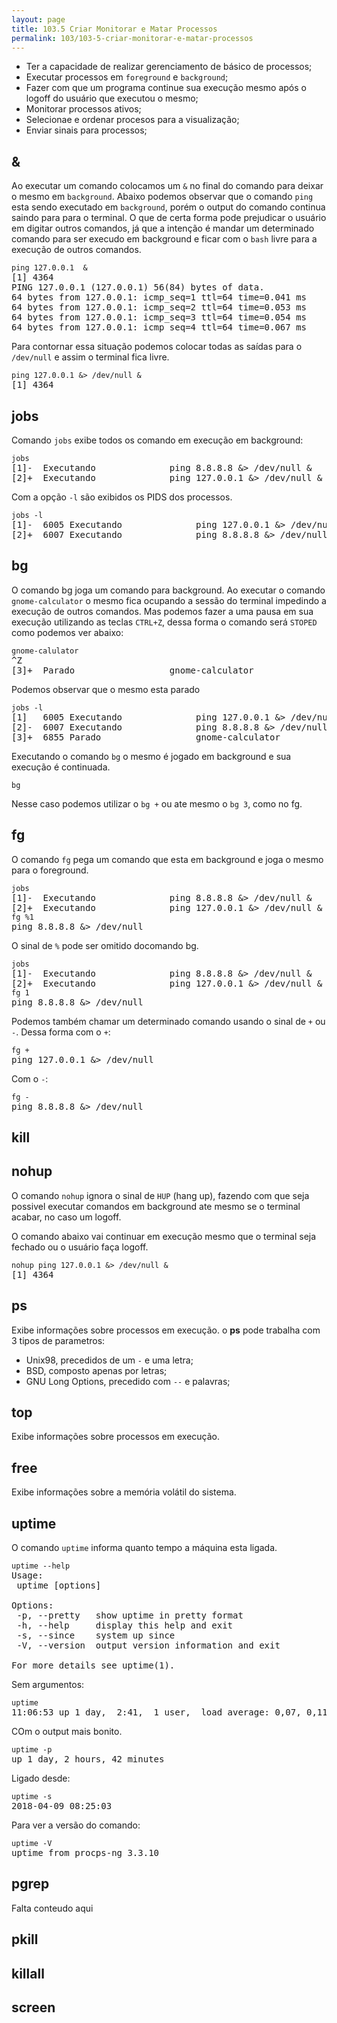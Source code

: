 ```yaml
---
layout: page
title: 103.5 Criar Monitorar e Matar Processos
permalink: 103/103-5-criar-monitorar-e-matar-processos
---
```


* Ter a capacidade de realizar gerenciamento de básico de processos;
* Executar processos em `foreground` e `background`;
* Fazer com que um programa continue sua execução mesmo após o logoff do usuário que executou o mesmo;
* Monitorar processos ativos;
* Selecionae e ordenar procesos para a visualização;
* Enviar sinais para processos;

## &

Ao executar um comando colocamos um `&` no final do comando para deixar o mesmo em `background`. Abaixo podemos observar que o comando `ping` esta sendo executado em `background`, porém o output do comando continua saindo para para o terminal. O que de certa forma pode prejudicar o usuário em digitar outros comandos, já que a intenção é mandar um determinado comando para ser execudo em background e ficar com o `bash` livre para a execução de outros comandos. 

<pre class="command-line language-bash" data-user="alphabraga" data-host="localhost">
<code>ping 127.0.0.1  & </code>
[1] 4364
PING 127.0.0.1 (127.0.0.1) 56(84) bytes of data.
64 bytes from 127.0.0.1: icmp_seq=1 ttl=64 time=0.041 ms
64 bytes from 127.0.0.1: icmp_seq=2 ttl=64 time=0.053 ms
64 bytes from 127.0.0.1: icmp_seq=3 ttl=64 time=0.054 ms
64 bytes from 127.0.0.1: icmp_seq=4 ttl=64 time=0.067 ms
</pre>

Para contornar essa situação podemos colocar todas as saídas para o `/dev/null` e assim o terminal fica livre.


<pre class="command-line language-bash" data-user="alphabraga" data-host="localhost">
<code>ping 127.0.0.1 &> /dev/null &</code>
[1] 4364
</pre>

## jobs

Comando `jobs` exibe todos os comando em execução em background: 

<pre class="command-line language-bash" data-user="alphabraga" data-host="localhost">
<code>jobs</code>
[1]-  Executando              ping 8.8.8.8 &> /dev/null &
[2]+  Executando              ping 127.0.0.1 &> /dev/null &
</pre>

Com a opção `-l` são exibidos os PIDS dos processos.

<pre class="command-line language-bash" data-user="alphabraga" data-host="localhost">
<code>jobs -l</code>
[1]-  6005 Executando              ping 127.0.0.1 &> /dev/null &
[2]+  6007 Executando              ping 8.8.8.8 &> /dev/null &
</pre>

## bg

O comando bg joga um comando para background. Ao executar o comando `gnome-calculator` o mesmo fica ocupando a sessão do terminal impedindo a execução de outros comandos. Mas podemos fazer a uma pausa em sua execução utilizando as teclas `CTRL+Z`, dessa forma o comando será `STOPED` como podemos ver abaixo:

<pre class="command-line language-bash" data-user="alphabraga" data-host="localhost">
<code>gnome-calulator</code>
^Z
[3]+  Parado                  gnome-calculator
</pre>

Podemos observar que o mesmo esta parado

<pre class="command-line language-bash" data-user="alphabraga" data-host="localhost">
<code>jobs -l</code>
[1]   6005 Executando              ping 127.0.0.1 &> /dev/null &
[2]-  6007 Executando              ping 8.8.8.8 &> /dev/null &
[3]+  6855 Parado                  gnome-calculator
</pre>


Executando o comando `bg` o mesmo é jogado em background e sua execução é continuada. 

<pre class="command-line language-bash" data-user="alphabraga" data-host="localhost">
<code>bg</code>
</pre>

Nesse caso podemos utilizar o `bg +` ou ate mesmo o `bg 3`, como no fg.

## fg

O comando `fg` pega um comando que esta em background e joga o mesmo para o foreground.

<pre class="command-line language-bash" data-user="alphabraga" data-host="localhost">
<code>jobs</code>
[1]-  Executando              ping 8.8.8.8 &> /dev/null &
[2]+  Executando              ping 127.0.0.1 &> /dev/null &
<code>fg %1</code>
ping 8.8.8.8 &> /dev/null
</pre>

O sinal de `%` pode ser omitido docomando bg.

<pre class="command-line language-bash" data-user="alphabraga" data-host="localhost">
<code>jobs</code>
[1]-  Executando              ping 8.8.8.8 &> /dev/null &
[2]+  Executando              ping 127.0.0.1 &> /dev/null &
<code>fg 1</code>
ping 8.8.8.8 &> /dev/null
</pre>

Podemos também chamar um determinado comando usando o sinal de `+` ou `-`. Dessa forma com o `+`:



<pre class="command-line language-bash" data-user="alphabraga" data-host="localhost">
<code>fg +</code>
ping 127.0.0.1 &> /dev/null
</pre>

Com o `-`:

<pre class="command-line language-bash" data-user="alphabraga" data-host="localhost">
<code>fg -</code>
ping 8.8.8.8 &> /dev/null
</pre>

## kill


## nohup

 O comando `nohup` ignora o sinal de `HUP` (hang up), fazendo com que seja possivel executar comandos em background ate mesmo se o terminal acabar, no caso um logoff.

O comando abaixo vai continuar em execução mesmo que o terminal seja fechado ou o usuário faça logoff.

<pre class="command-line language-bash" data-user="alphabraga" data-host="localhost">
<code>nohup ping 127.0.0.1 &> /dev/null &</code>
[1] 4364
</pre>

## ps

Exibe informações sobre processos em execução. o **ps** pode trabalha com 3 tipos de parametros:

* Unix98, precedidos de um `-` e uma letra;
* BSD, composto apenas por letras;
* GNU Long Options, precedido com `--` e palavras;



## top

Exibe informações sobre processos em execução.

## free

Exibe informações sobre a memória volátil do sistema.

## uptime

O comando `uptime` informa quanto tempo a máquina esta ligada.


<pre class="command-line language-bash" data-user="alphabraga" data-host="localhost">
<code>uptime --help</code>
Usage:
 uptime [options]

Options:
 -p, --pretty   show uptime in pretty format
 -h, --help     display this help and exit
 -s, --since    system up since
 -V, --version  output version information and exit

For more details see uptime(1).
</pre>

Sem argumentos:

<pre class="command-line language-bash" data-user="alphabraga" data-host="localhost">
<code>uptime</code>
11:06:53 up 1 day,  2:41,  1 user,  load average: 0,07, 0,11, 0,09
</pre>

COm o output mais bonito.

<pre class="command-line language-bash" data-user="alphabraga" data-host="localhost">
<code>uptime -p</code>
up 1 day, 2 hours, 42 minutes
</pre>

Ligado desde:

<pre class="command-line language-bash" data-user="alphabraga" data-host="localhost">
<code>uptime -s</code>
2018-04-09 08:25:03
</pre>

Para ver a versão do comando:

<pre class="command-line language-bash" data-user="alphabraga" data-host="localhost">
<code>uptime -V</code>
uptime from procps-ng 3.3.10
</pre>



## pgrep

<div class="label-error">Falta conteudo aqui</div>

## pkill


## killall


## screen

